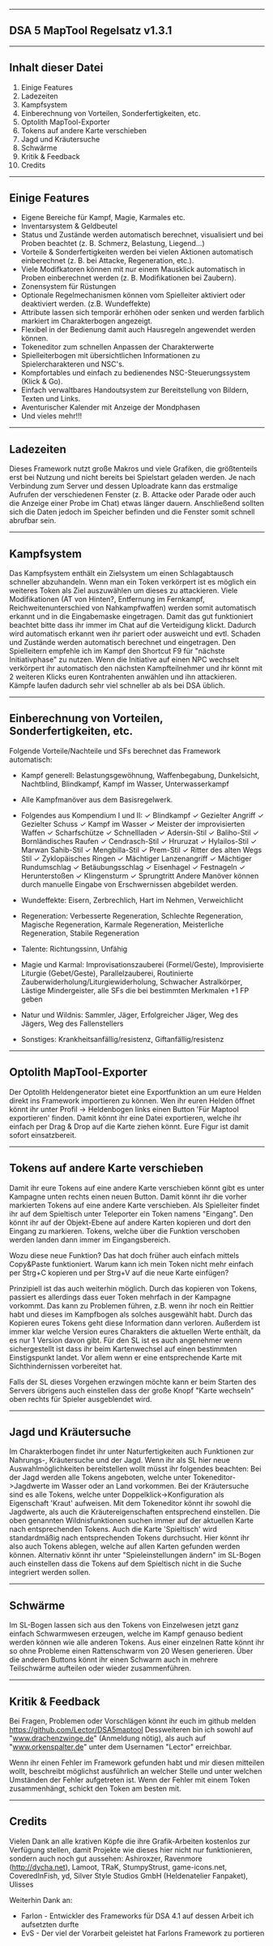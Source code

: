 ----------------------------------------
DSA 5 MapTool Regelsatz v1.3.1
----------------------------------------

-------------------
Inhalt dieser Datei
-------------------

1. Einige Features
2. Ladezeiten
3. Kampfsystem
4. Einberechnung von Vorteilen, Sonderfertigkeiten, etc.
5. Optolith MapTool-Exporter
6. Tokens auf andere Karte verschieben
7. Jagd und Kräutersuche
8. Schwärme
9. Kritik & Feedback
10. Credits

---------------
Einige Features
---------------

- Eigene Bereiche für Kampf, Magie, Karmales etc.
- Inventarsystem & Geldbeutel
- Status und Zustände werden automatisch berechnet, visualisiert und bei Proben beachtet (z. B. Schmerz, Belastung, Liegend...)
- Vorteile & Sonderfertigkeiten werden bei vielen Aktionen automatisch einberechnet (z. B. bei Attacke, Regeneration, etc.).
- Viele Modifkatoren können mit nur einem Mausklick automatisch in Proben einberechnet werden (z. B. Modifikationen bei Zaubern).
- Zonensystem für Rüstungen
- Optionale Regelmechanismen können vom Spielleiter aktiviert oder deaktiviert werden. (z.B. Wundeffekte)
- Attribute lassen sich temporär erhöhen oder senken und werden farblich markiert im Charakterbogen angezeigt.
- Flexibel in der Bedienung damit auch Hausregeln angewendet werden können.
- Tokeneditor zum schnellen Anpassen der Charakterwerte
- Spielleiterbogen mit übersichtlichen Informationen zu Spielercharakteren und NSC's.
- Kompfortables und einfach zu bedienendes NSC-Steuerungssystem (Klick & Go).
- Einfach verwaltbares Handoutsystem zur Bereitstellung von Bildern, Texten und Links.
- Aventurischer Kalender mit Anzeige der Mondphasen
- Und vieles mehr!!!

----------
Ladezeiten
----------

Dieses Framework nutzt große Makros und viele Grafiken, die größtenteils erst bei Nutzung und nicht bereits bei Spielstart geladen werden. Je nach Verbindung zum Server und dessen Uploadrate kann das erstmalige Aufrufen der verschiedenen Fenster (z. B. Attacke oder Parade oder auch die Anzeige einer Probe im Chat) etwas länger dauern. Anschließend sollten sich die Daten jedoch im Speicher befinden und die Fenster somit schnell abrufbar sein.

-----------
Kampfsystem
-----------

Das Kampfsystem enthält ein Zielsystem um einen Schlagabtausch schneller abzuhandeln. Wenn man ein Token verkörpert ist es möglich ein weiteres Token als Ziel auszuwählen um dieses zu attackieren. Viele Modifikationen (AT von Hinten?, Entfernung im Fernkampf, Reichweitenunterschied von Nahkampfwaffen) werden somit automatisch erkannt und in die Eingabemaske eingetragen.
Damit das gut funktioniert beachtet bitte dass ihr immer im Chat auf die Verteidigung klickt. Dadurch wird automatisch erkannt wen ihr pariert oder ausweicht und evtl. Schaden und Zustände werden automatisch berechnet und eingetragen.
Den Spielleitern empfehle ich im Kampf den Shortcut F9 für "nächste Initiativphase" zu nutzen. Wenn die Initiative auf einen NPC wechselt verkörpert ihr automatisch den nächsten Kampfteilnehmer und ihr könnt mit 2 weiteren Klicks euren Kontrahenten anwählen und ihn attackieren.
Kämpfe laufen dadurch sehr viel schneller ab als bei DSA üblich.

-----------------------------------------------------
Einberechnung von Vorteilen, Sonderfertigkeiten, etc.
-----------------------------------------------------

Folgende Vorteile/Nachteile und SFs berechnet das Framework automatisch:

- Kampf generell: Belastungsgewöhnung, Waffenbegabung, Dunkelsicht, Nachtblind, Blindkampf, Kampf im Wasser, Unterwasserkampf
- Alle Kampfmanöver aus dem Basisregelwerk.
- Folgendes aus Kompendium I und II:
✓ Blindkampf
✓ Gezielter Angriff
✓ Gezielter Schuss
✓ Kampf im Wasser
✓ Meister der improvisierten Waffen
✓ Scharfschütze
✓ Schnellladen
✓ Adersin-Stil
✓ Baliho-Stil
✓ Bornländisches Raufen
✓ Cendrasch-Stil
✓ Hruruzat
✓ Hylailos-Stil
✓ Marwan Sahib-Stil
✓ Mengbilla-Stil
✓ Prem-Stil
✓ Ritter des alten Wegs Stil
✓ Zyklopäisches Ringen
✓ Mächtiger Lanzenangriff
✓ Mächtiger Rundumschlag
✓ Betäubungsschlag
✓ Eisenhagel
✓ Festnageln
✓ Herunterstoßen
✓ Klingensturm
✓ Sprungtritt
Andere Manöver können durch manuelle Eingabe von Erschwernissen abgebildet werden.

- Wundeffekte: Eisern, Zerbrechlich, Hart im Nehmen, Verweichlicht
- Regeneration: Verbesserte Regeneration, Schlechte Regeneration, Magische Regeneration, Karmale Regeneration, Meisterliche Regeneration, Stabile Regeneration
- Talente: Richtungssinn, Unfähig
- Magie und Karmal: Improvisationszauberei (Formel/Geste), Improvisierte Liturgie (Gebet/Geste), Parallelzauberei, Routinierte Zauberwiderholung/Liturgiewiderholung, Schwacher Astralkörper, Lästige Mindergeister, alle SFs die bei bestimmten Merkmalen +1 FP geben
- Natur und Wildnis: Sammler, Jäger, Erfolgreicher Jäger, Weg des Jägers, Weg des Fallenstellers
- Sonstiges: Krankheitsanfällig/resistenz, Giftanfällig/resistenz

-------------------------
Optolith MapTool-Exporter
-------------------------

Der Optolith Heldengenerator bietet eine Exportfunktion an um eure Helden direkt ins Framework importieren zu können. Wen ihr euren Helden öffnet könnt ihr unter Profil -> Heldenbogen links einen Button 'Für Maptool exportieren' finden. Damit könnt ihr eine Datei exportieren, welche ihr einfach per Drag & Drop auf die Karte ziehen könnt. Eure Figur ist damit sofort einsatzbereit.

-----------------------------------
Tokens auf andere Karte verschieben
-----------------------------------

Damit ihr eure Tokens auf eine andere Karte verschieben könnt gibt es unter Kampagne unten rechts einen neuen Button. Damit könnt ihr die vorher markierten Tokens auf eine andere Karte verschieben.
Als Spielleiter findet ihr auf dem Spieltisch unter Teleporter ein Token namens "Eingang". Den könnt ihr auf der Objekt-Ebene auf andere Karten kopieren und dort den Eingang zu markieren. Tokens, welche über die Funktion verschoben werden landen dann immer im Eingangsbereich.

Wozu diese neue Funktion? Das hat doch früher auch einfach mittels Copy&Paste funktioniert. Warum kann ich mein Token nicht mehr einfach per Strg+C kopieren und per Strg+V auf die neue Karte einfügen?

Prinzipiell ist das auch weiterhin möglich. Durch das kopieren von Tokens, passiert es allerdings dass euer Token mehrfach in der Kampagne vorkommt. Das kann zu Problemen führen, z.B. wenn ihr noch ein Reittier habt und dieses im Kampfbogen als solches ausgewählt habt. Durch das Kopieren eures Tokens geht diese Information dann verloren. Außerdem ist immer klar welche Version eures Charakters die aktuellen Werte enthält, da es nur 1 Version davon gibt. Für den SL ist es auch angenehmer wenn sichergestellt ist dass ihr beim Kartenwechsel auf einen bestimmten Einstigspunkt landet. Vor allem wenn er eine entsprechende Karte mit Sichthindernissen vorbereitet hat.

Falls der SL dieses Vorgehen erzwingen möchte kann er beim Starten des Servers übrigens auch einstellen dass der große Knopf "Karte wechseln" oben rechts für Spieler ausgeblendet wird.

---------------------
Jagd und Kräutersuche
---------------------

Im Charakterbogen findet ihr unter Naturfertigkeiten auch Funktionen zur Nahrungs-, Kräutersuche und der Jagd.
Wenn ihr als SL hier neue Auswahlmöglichkeiten bereitstellen wollt müsst ihr folgendes beachten:
Bei der Jagd werden alle Tokens angeboten, welche unter Tokeneditor->Jagdwerte im Wasser oder an Land vorkommen. Bei der Kräutersuche sind es alle Tokens, welche unter Doppelklick->Konfiguration als Eigenschaft 'Kraut' aufweisen.
Mit dem Tokeneditor könnt ihr sowohl die Jagdwerte, als auch die Kräutereigenschaften entsprechend einstellen. Die oben genannten Wildnisfunktionen suchen immer auf der aktuellen Karte nach entsprechenden Tokens. Auch die Karte 'Spieltisch' wird standardmäßig nach entsprechenden Tokens durchsucht. Hier könnt ihr also auch Tokens ablegen, welche auf allen Karten gefunden werden können. Alternativ könnt ihr unter "Spieleinstellungen ändern" im SL-Bogen auch einstellen dass die Tokens auf dem Spieltisch nicht in die Suche integriert werden sollen.

--------
Schwärme
--------

Im SL-Bogen lassen sich aus den Tokens von Einzelwesen jetzt ganz einfach Schwarmwesen erzeugen, welche im Kampf genauso bedient werden können wie alle anderen Tokens. Aus einer einzelnen Ratte könnt ihr so ohne Probleme einen Rattenschwarm von 20 Wesen generieren. Über die anderen Buttons könnt ihr einen Schwarm auch in mehrere Teilschwärme aufteilen oder wieder zusammenführen.


-----------------
Kritik & Feedback
-----------------

Bei Fragen, Problemen oder Vorschlägen könnt ihr euch im github melden https://github.com/Lector/DSA5maptool
Dessweiteren bin ich sowohl auf "www.drachenzwinge.de" (Anmeldung nötig), als auch auf "www.orkenspalter.de" unter dem Usernamen "Lector" erreichbar.

Wenn ihr einen Fehler im Framework gefunden habt und mir diesen mitteilen wollt, beschreibt möglichst ausführlich an welcher Stelle und unter welchen Umständen der Fehler aufgetreten ist. Wenn der Fehler mit einem Token zusammenhängt, schickt den Token am besten mit.

--------
Credits
--------

Vielen Dank an alle krativen Köpfe die ihre Grafik-Arbeiten kostenlos zur Verfügung stellen, damit Projekte wie dieses hier nicht nur funktionieren, sondern auch noch gut aussehen:
Ashiroxzer, Ravenmore (http://dycha.net), Lamoot, TRaK, StumpyStrust, game-icons.net, CoveredInFish, yd, Silver Style Studios GmbH (Heldenatelier Fanpaket), Ulisses

Weiterhin Dank an:
- Farlon - Entwickler des Frameworks für DSA 4.1 auf dessen Arbeit ich aufsetzten durfte
- EvS - Der viel der Vorarbeit geleistet hat Farlons Framework zu portieren
